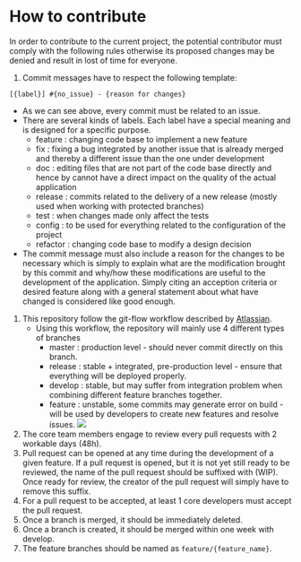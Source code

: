 # How to contribute

In order to contribute to the current project, the potential contributor must comply with the following rules otherwise its proposed changes may be denied and result in lost of time for everyone.

1. Commit messages have to respect the following template:

  ```{bash}
  [{label}] #{no_issue} - {reason for changes}
  ```

  - As we can see above, every commit must be related to an issue.
  - There are several kinds of labels. Each label have a special meaning and is designed for a specific purpose.
      - feature
        : changing code base to implement a new feature
      - fix
        : fixing a bug integrated by another issue that is already merged and thereby a different issue than the one under development
      - doc
        : editing files that are not part of the code base directly and hence by cannot have a direct impact on the quality of the actual application
      - release
        : commits related to the delivery of a new release (mostly used when working with protected branches)
      - test
        : when changes made only affect the tests
      - config
        : to be used for everything related to the configuration of the project
      - refactor
        : changing code base to modify a design decision
  - The commit message must also include a reason for the changes to be necessary which is simply to explain what are the modification brought by this commit and why/how these modifications are useful to the development of the application. Simply citing an acception criteria or desired feature along with a general statement about what have changed is considered like good enough.
1. This repository follow the git-flow workflow described by [Atlassian](https://www.atlassian.com/git/tutorials/comparing-workflows/gitflow-workflow).
    - Using this workflow, the repository will mainly use 4 different types of branches
        - master
          : production level - should never commit directly on this branch.
        - release
          : stable + integrated, pre-production level - ensure that everything will be deployed properly.
        - develop
          : stable, but may suffer from integration problem when combining different feature branches together.
        - feature
          : unstable, some commits may generate error on build - will be used by developers to create new features and resolve issues.
        ![](https://wac-cdn.atlassian.com/dam/jcr:a9cea7b7-23c3-41a7-a4e0-affa053d9ea7/04%20(1).svg?cdnVersion=jx)
1. The core team members engage to review every pull requests with 2 workable days (48h).
1. Pull request can be opened at any time during the development of a given feature. If a pull request is opened, but it is not yet still ready to be reviewed, the name of the pull request should be suffixed with (WIP). Once ready for review, the creator of the pull request will simply have to remove this suffix.
1. For a pull request to be accepted, at least 1 core developers must accept the pull request.
1. Once a branch is merged, it should be immediately deleted.
1. Once a branch is created, it should be merged within one week with develop.
1. The feature branches should be named as ``feature/{feature_name}``.
